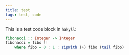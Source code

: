 ```yaml
---
title: test
tags: test, code
---
```


This is a test code block in `hakyll`:

```Haskell
fibonacci :: Integer -> Integer
fibonacci = fibo !!
    where fibo = 0 : 1 : zipWith (+) fibo (tail fibo)
```
